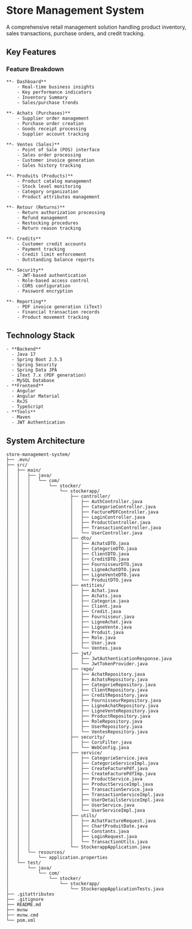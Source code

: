 # Store Management System

A comprehensive retail management solution handling product inventory, sales transactions, purchase orders, and credit tracking.

## Key Features


### Feature Breakdown

    **- Dashboard**  
        - Real-time business insights
        - Key performance indicators
        - Inventory Summary
        - Sales/purchase trends
        
    **- Achats (Purchases)**  
        - Supplier order management
        - Purchase order creation
        - Goods receipt processing
        - Supplier account tracking
        
    **- Ventes (Sales)**  
        - Point of Sale (POS) interface
        - Sales order processing
        - Customer invoice generation
        - Sales history tracking
        
    **- Produits (Products)**  
        - Product catalog management
        - Stock level monitoring
        - Category organization
        - Product attributes management
        
    **- Retour (Returns)**  
        - Return authorization processing
        - Refund management
        - Restocking procedures
        - Return reason tracking
        
    **- Credits**  
        - Customer credit accounts
        - Payment tracking
        - Credit limit enforcement
        - Outstanding balance reports
        
    **- Security**
        - JWT-based authentication
        - Role-based access control
        - CORS configuration
        - Password encryption
        
    **- Reporting**
        - PDF invoice generation (iText)
        - Financial transaction records
        - Product movement tracking

## Technology Stack
    - **Backend**
      - Java 17
      - Spring Boot 2.5.5
      - Spring Security
      - Spring Data JPA
      - iText 7.x (PDF generation)
      - MySQL Database
    - **Frontend**
      - Angular
      - Angular Material
      - RxJS
      - TypeScript
    - **Tools**
      - Maven
      - JWT Authentication

## System Architecture

    store-management-system/
    ├── .mvn/
    ├── src/
    │   ├── main/
    │   │   ├── java/
    │   │   │   └── com/
    │   │   │       └── stocker/
    │   │   │           └── stockerapp/
    │   │   │               ├── controller/
    │   │   │               │   ├── AuthController.java
    │   │   │               │   ├── CategorieController.java
    │   │   │               │   ├── FacturePDFController.java
    │   │   │               │   ├── LoginController.java
    │   │   │               │   ├── ProductController.java
    │   │   │               │   ├── TransactionController.java
    │   │   │               │   └── UserController.java
    │   │   │               ├── dto/
    │   │   │               │   ├── AchatsDTO.java
    │   │   │               │   ├── CategorieDTO.java
    │   │   │               │   ├── ClientDTO.java
    │   │   │               │   ├── CreditDTO.java
    │   │   │               │   ├── FournisseurDTO.java
    │   │   │               │   ├── LigneAchatDTO.java
    │   │   │               │   ├── LigneVenteDTO.java
    │   │   │               │   └── ProduitDTO.java
    │   │   │               ├── entities/
    │   │   │               │   ├── Achat.java
    │   │   │               │   ├── Achats.java
    │   │   │               │   ├── Categorie.java
    │   │   │               │   ├── Client.java
    │   │   │               │   ├── Credit.java
    │   │   │               │   ├── Fournisseur.java
    │   │   │               │   ├── LigneAchat.java
    │   │   │               │   ├── LigneVente.java
    │   │   │               │   ├── Produit.java
    │   │   │               │   ├── Role.java
    │   │   │               │   ├── User.java
    │   │   │               │   └── Ventes.java
    │   │   │               ├── jwt/
    │   │   │               │   ├── JwtAuthenticationResponse.java
    │   │   │               │   └── JwtTokenProvider.java
    │   │   │               ├── repo/
    │   │   │               │   ├── AchatRepository.java
    │   │   │               │   ├── AchatsRepository.java
    │   │   │               │   ├── CategorieRepository.java
    │   │   │               │   ├── ClientRepository.java
    │   │   │               │   ├── CreditRepository.java
    │   │   │               │   ├── FournisseurRepository.java
    │   │   │               │   ├── LigneAchatRepository.java
    │   │   │               │   ├── LigneVenteRepository.java
    │   │   │               │   ├── ProductRepository.java
    │   │   │               │   ├── RoleRepository.java
    │   │   │               │   ├── UserRepository.java
    │   │   │               │   └── VentesRepository.java
    │   │   │               ├── security/
    │   │   │               │   ├── CorsFilter.java
    │   │   │               │   └── WebConfig.java
    │   │   │               ├── service/
    │   │   │               │   ├── CategorieService.java
    │   │   │               │   ├── CategorieServiceImpl.java
    │   │   │               │   ├── CreateFacturePdf.java
    │   │   │               │   ├── CreateFacturePdfImp.java
    │   │   │               │   ├── ProductService.java
    │   │   │               │   ├── ProductServiceImpl.java
    │   │   │               │   ├── TransactionService.java
    │   │   │               │   ├── TransactionServiceImpl.java
    │   │   │               │   ├── UserDetailsServiceImpl.java
    │   │   │               │   ├── UserService.java
    │   │   │               │   └── UserServiceImpl.java
    │   │   │               ├── utils/
    │   │   │               │   ├── AchatFactureRequest.java
    │   │   │               │   ├── ChartProduitDate.java
    │   │   │               │   ├── Constants.java
    │   │   │               │   ├── LoginRequest.java
    │   │   │               │   └── TransactionUtils.java
    │   │   │               └── StockerappApplication.java
    │   │   └── resources/
    │   │       └── application.properties
    │   └── test/
    │       └── java/
    │           └── com/
    │               └── stocker/
    │                   └── stockerapp/
    │                       └── StockerappApplicationTests.java
    ├── .gitattributes
    ├── .gitignore
    ├── README.md
    ├── mvnw
    ├── mvnw.cmd
    └── pom.xml
